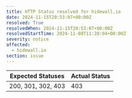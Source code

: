 ```yaml
---
title: HTTP Status resolved for hidewall.io
date: 2024-11-15T20:53:07+00:00Z
resolved: True
resolvedWhen: 2024-11-15T20:53:07+00:00Z
resolvedStartTime: 2024-11-08T11:28:04+00:00Z
severity: notice
affected:
  - hidewall.io
section: issue
---
```


| Expected Statuses | Actual Status  |
|-------------------|----------------|
| 200, 301, 302, 403 | 403 |
